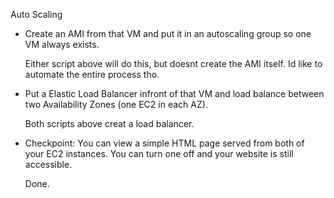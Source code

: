 Auto Scaling

* Create an AMI from that VM and put it in an autoscaling group so one VM always exists.
  
  Either script above will do this, but doesnt create the AMI itself. Id like to automate the entire process tho.

* Put a Elastic Load Balancer infront of that VM and load balance between two Availability Zones (one EC2 in each AZ).

  Both scripts above creat a load balancer.

* Checkpoint: You can view a simple HTML page served from both of your EC2 instances. You can turn one off and your website is still accessible.

  Done. 
